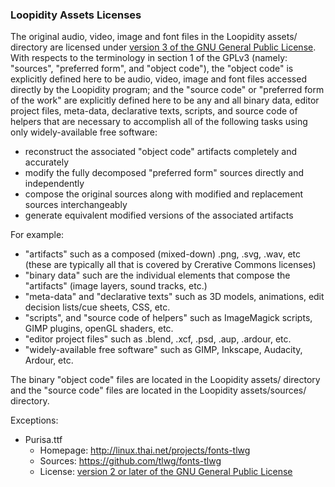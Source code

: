 ### Loopidity Assets Licenses

The original audio, video, image and font files in the Loopidity assets/ directory are licensed under [version 3 of the GNU General Public License](COPYING.images).
With respects to the terminology in section 1 of the GPLv3 (namely: "sources", "preferred form", and "object code"),
the "object code" is explicitly defined here to be audio, video, image and font files accessed directly by the Loopidity program;
and the "source code" or "preferred form of the work" are explicitly defined here to be any and all
binary data, editor project files, meta-data, declarative texts, scripts, and source code of helpers
that are necessary to accomplish all of the following tasks using only widely-available free software:
* reconstruct the associated "object code" artifacts completely and accurately
* modify the fully decomposed "preferred form" sources directly and independently
* compose the original sources along with modified and replacement sources interchangeably
* generate equivalent modified versions of the associated artifacts

For example:
* "artifacts" such as a composed (mixed-down) .png, .svg, .wav, etc (these are typically all that is covered by Crerative Commons licenses)
* "binary data" such are the individual elements that compose the "artifacts" (image layers, sound tracks, etc.)
* "meta-data" and "declarative texts" such as 3D models, animations, edit decision lists/cue sheets, CSS, etc.
* "scripts", and "source code of helpers" such as ImageMagick scripts, GIMP plugins, openGL shaders, etc.
* "editor project files" such as .blend, .xcf, .psd, .aup, .ardour, etc.
* "widely-available free software" such as GIMP, Inkscape, Audacity, Ardour, etc.

The binary "object code" files are located in the Loopidity assets/ directory
and the "source code" files are located in the Loopidity assets/sources/ directory.


Exceptions:
* Purisa.ttf
  - Homepage: http://linux.thai.net/projects/fonts-tlwg
  - Sources:  https://github.com/tlwg/fonts-tlwg
  - License:  [version 2 or later of the GNU General Public License](COPYING.fonts)
